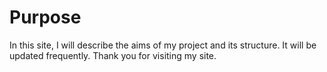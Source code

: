 # Purpose

In this site, I will describe the aims of my project and its structure. It will be updated frequently. Thank you for visiting my site.

